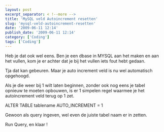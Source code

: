```yaml
---
layout: post
excerpt_separator: < !--more -->
title: 'MySQL veld Autoincrement resetten'
slug: 'mysql-veld-autoincrement-resetten'
date: '2009-06-11 12:14'
publish_date: '2009-06-11 12:14'
category: ['Coding']
tags: ['Coding']
---
```

Heb je dat ook wel eens. Ben je een dbase in MYSQL aan het maken en aan het
vullen, kom je er achter dat je bij het vullen iets fout hebt gedaan.  
  
Tja dat kan gebeuren. Maar je auto increment veld is nu wel automatisch
opgehoogd.  
  
Als je die weer bij 1 wilt laten beginnen, zonder ook nog eens je tabel
opnieuw te moeten opbouwen, is er 1 simpelen regel waarmee je het
autoincrement veld terug op 1 zet.  
  
ALTER TABLE tablename AUTO_INCREMENT = 1  
  
Gewoon als query ingeven, wel even de juiste tabel naam er in zetten.  
  
Run Query, en klaar !

